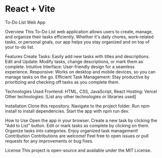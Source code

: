 # React + Vite

To-Do List Web App


Overview
This To-Do List web application allows users to create, manage, and organize their tasks efficiently. Whether it's daily chores, work-related tasks, or personal goals, our app helps you stay organized and on top of your to-do list.

Features
Create Tasks: Easily add new tasks with titles and descriptions.
Edit and Update: Modify tasks, change descriptions, or mark them as complete.
Intuitive Interface: User-friendly design for a seamless experience.
Responsive: Works on desktop and mobile devices, so you can manage tasks on the go.
Efficient Task Management: Stay productive by prioritizing and checking off tasks as you complete them.

Technologies Used
Frontend: HTML, CSS, JavaScript, React
Hosting: Vercel
Other technologies: [List any other technologies or libraries used]

Installation
Clone this repository.
Navigate to the project folder.
Run npm install to install dependencies.
Start the app with npm run dev.

How to Use
Open the app in your browser.
Create a new task by clicking the "Add to List" button.
Edit or mark tasks as complete by clicking on them.
Organize tasks into categories.
Enjoy organized task management!
Contribution
Contributions are welcome! Feel free to open issues or pull requests for any improvements or bug fixes.

License
This project is open-source and available under the MIT License.
